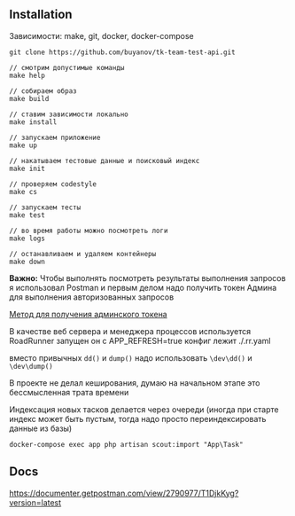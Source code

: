 Installation
---

Зависимости: make, git, docker, docker-compose

```shell script
git clone https://github.com/buyanov/tk-team-test-api.git

// смотрим допустимые команды
make help

// собираем образ
make build

// ставим зависимости локально
make install

// запускаем приложение
make up

// накатываем тестовые данные и поисковый индекс
make init

// проверяем codestyle
make cs

// запускаем тесты
make test

// во время работы можно посмотреть логи
make logs

// останавливаем и удаляем контейнеры
make down
```

**Важно:** Чтобы выполнять посмотреть результаты выполнения запросов я использовал Postman и первым делом надо получить токен Админа для выполнения авторизованных запросов

[Метод для получения админского токена](https://documenter.getpostman.com/view/2790977/T1DjkKyg?version=latest#41942575-20e1-494c-92bf-81e76a0a9aa8)


В качестве веб сервера и менеджера процессов используется RoadRunner запущен он с APP_REFRESH=true конфиг лежит ./.rr.yaml

вместо привычных ```dd()``` и ```dump()``` надо использовать ```\dev\dd()``` и ```\dev\dump()```

В проекте не делал кеширования, думаю на начальном этапе это бессмысленная трата времени

Индексация новых тасков делается через очереди
(иногда при старте индекс может быть пустым, тогда надо просто переиндексировать данные из базы)
```shell script
docker-compose exec app php artisan scout:import "App\Task"
```

Docs
---

https://documenter.getpostman.com/view/2790977/T1DjkKyg?version=latest
